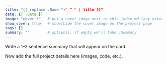 ```yaml
---
title: "{{ replace .Name "-" " " | title }}"
date: {{ .Date }}
image: "cover.*"   # put a cover image next to this index.md (any extension)
show_cover: true   # show/hide the cover image on the project page
tags: []
summary: ""        # optional; if empty we'll take .Summary
---
```


Write a 1–2 sentence summary that will appear on the card.
<!--more-->

Now add the full project details here (images, code, etc.).
